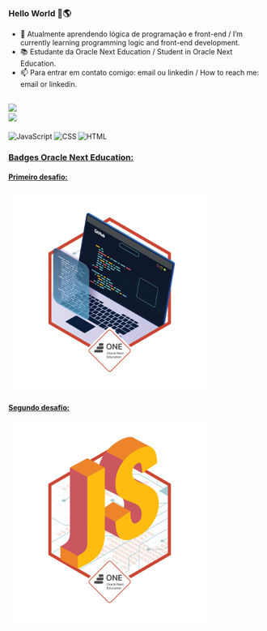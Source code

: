 ### Hello World 👋🌎

- 🌱 Atualmente aprendendo lógica de programação e front-end / I’m currently learning programming logic and front-end development.
- 📚 Estudante da Oracle Next Education / Student in Oracle Next Education.
- 📫 Para entrar em contato comigo: email ou linkedin / How to reach me: email or linkedin.

##

<div>
  <a href="https://www.linkedin.com/in/menezesguilherme/">
  <img height = "160em" src="https://github-readme-stats.vercel.app/api?username=guipmenezes&show-icons=true&theme=dark&include_all_commits=true&count_private=true"/>
  <br>
  <img height = "160em" src="https://github-readme-stats.vercel.app/api/top-langs/?username=guipmenezes&layout=compact&langs_count=16&theme=dark"/>
</div>   
  
<div style="display: inline-block"><br>
  <img align="center" alt="JavaScript" heigth="30" width="40" src="https://cdn.jsdelivr.net/gh/devicons/devicon/icons/javascript/javascript-original.svg"/>
  <img align="center" alt="CSS" heigth="30" width="40" src="https://cdn.jsdelivr.net/gh/devicons/devicon/icons/css3/css3-original-wordmark.svg"/>
  <img align="center" alt="HTML" heigth="30" width="40" src="https://cdn.jsdelivr.net/gh/devicons/devicon/icons/html5/html5-original-wordmark.svg"/>
  </div>
  
### Badges Oracle Next Education:
  
#### Primeiro desafio:
<img height="400em" width="400em" align="center" src="badge-sprint1.png"/>
 
#### Segundo desafio:
<img height="400em" width="400em" align="center" src="badge-sprint2.png"/>

